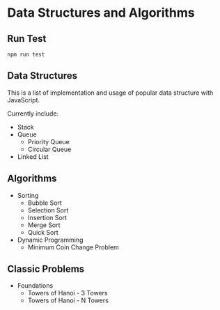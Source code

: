 # Data Structures and Algorithms

## Run Test
```
npm run test
```

## Data Structures
This is a list of implementation and usage of popular data structure with JavaScript.

Currently include:

+ Stack
+ Queue
  + Priority Queue
  + Circular Queue
+ Linked List

## Algorithms

+ Sorting
  + Bubble Sort
  + Selection Sort
  + Insertion Sort
  + Merge Sort
  + Quick Sort
+ Dynamic Programming
  + Minimum Coin Change Problem

## Classic Problems
+ Foundations
  + Towers of Hanoi - 3 Towers
  + Towers of Hanoi - N Towers